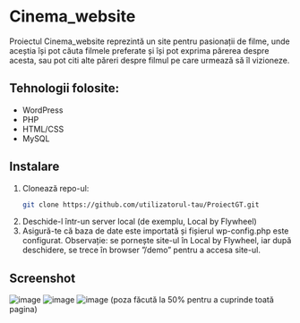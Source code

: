# Cinema_website

Proiectul Cinema_website reprezintă un site pentru pasionații de filme, unde aceștia își pot căuta filmele preferate și își pot exprima părerea despre acesta, sau pot citi alte păreri despre filmul pe care urmează să îl vizioneze. 

## Tehnologii folosite:
- WordPress
- PHP
- HTML/CSS
- MySQL

## Instalare

1. Clonează repo-ul:
   ```bash
   git clone https://github.com/utilizatorul-tau/ProiectGT.git
2. Deschide-l într-un server local (de exemplu, Local by Flywheel)
3. Asigură-te că baza de date este importată și fișierul wp-config.php este configurat.
Observație: se pornește site-ul în Local by Flywheel, iar după deschidere, se trece în browser ”/demo” pentru a accesa site-ul.

## Screenshot
![image](https://github.com/user-attachments/assets/2d0a406b-9583-4bd9-b962-65ca40e8ad31)
![image](https://github.com/user-attachments/assets/e93db376-64aa-47a2-8f21-c4f91ef0d54b)
![image](https://github.com/user-attachments/assets/b9381865-e397-476b-9eac-61cc6b1ce34c) (poza făcută la 50% pentru a cuprinde toată pagina)



